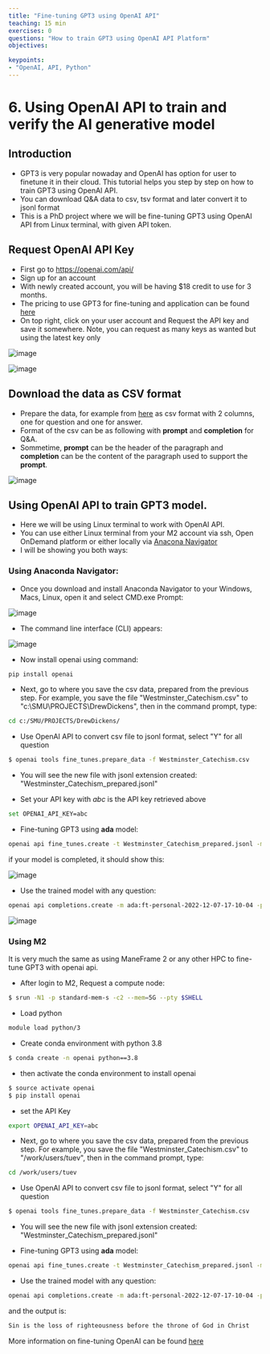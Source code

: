 ```yaml
---
title: "Fine-tuning GPT3 using OpenAI API"
teaching: 15 min
exercises: 0
questions: "How to train GPT3 using OpenAI API Platform"
objectives:

keypoints:
- "OpenAI, API, Python"
---
```

# 6. Using OpenAI API to train and verify the AI generative model

## Introduction
- GPT3 is very popular nowaday and OpenAI has option for user to finetune it in their cloud. This tutorial helps you step by step on how to train GPT3 using OpenAI API.
- You can download Q&A data to csv, tsv format and later convert it to jsonl format
- This is a PhD project where we will be fine-tuning GPT3 using OpenAI API from Linux terminal, with given API token.

## Request OpenAI API Key
- First go to https://openai.com/api/
- Sign up for an account
- With newly created account, you will be having $18 credit to use for 3 months.
- The pricing to use GPT3 for fine-tuning and application can be found [here](https://openai.com/api/pricing/)
- On top right, click on your user account and Request the API key and save it somewhere. Note, you can request as many keys as wanted but using the latest key only

![image](https://user-images.githubusercontent.com/43855029/206238091-bd697a28-0bdb-42fe-87ec-afc9a0d1cffe.png)

![image](https://user-images.githubusercontent.com/43855029/206237923-04fdf74a-dcac-40b1-ab73-524971053fdc.png)

## Download the data as CSV format
- Prepare the data, for example from [here](https://www.apuritansmind.com/westminster-standards/shorter-catechism/) as csv format with 2 columns, one for question and one for answer. 
- Format of the csv can be as following with **prompt** and **completion** for Q&A.
- Sommetime, **prompt** can be the header of the paragraph and **completion** can be the content of the paragraph used to support the **prompt**.

![image](https://user-images.githubusercontent.com/43855029/206238792-9592784e-b77e-4e1b-ab8f-ba781e1c7da5.png)

## Using OpenAI API to train GPT3 model.
- Here we will be using Linux terminal to work with OpenAI API.
- You can use either Linux terminal from your M2 account via ssh, Open OnDemand platform or either locally via [Anacona Navigator](https://www.anaconda.com/products/distribution)
- I will be showing you both ways:

### Using Anaconda Navigator:

- Once you download and install Anaconda Navigator to your Windows, Macs, Linux, open it and select CMD.exe Prompt:

![image](https://user-images.githubusercontent.com/43855029/206240284-5ff50174-246e-49ac-a78d-ba6731ff26c3.png)

- The command line interface (CLI) appears:

![image](https://user-images.githubusercontent.com/43855029/206240453-2dc45e56-765e-49e8-98c1-5391eaaf9d67.png)

- Now install openai using command:

```python
pip install openai
```

- Next, go to where you save the csv data, prepared from the previous step. For example, you save the file "Westminster_Catechism.csv" to "c:\SMU\PROJECTS\DrewDickens\", then in the command prompt, type:

```bash
cd c:/SMU/PROJECTS/DrewDickens/
```

- Use OpenAI API to convert csv file to jsonl format, select "Y" for all question

```bash
$ openai tools fine_tunes.prepare_data -f Westminster_Catechism.csv
```

- You will see the new file with jsonl extension created: "Westminster_Catechism_prepared.jsonl"

- Set your API key with *abc* is the API key retrieved above

```bash
set OPENAI_API_KEY=abc
```

- Fine-tuning GPT3 using **ada** model:

```bash
openai api fine_tunes.create -t Westminster_Catechism_prepared.jsonl -m ada
```

if your model is completed, it should show this:

![image](https://user-images.githubusercontent.com/43855029/206245060-5aa1f40c-228f-4c4a-92a8-ad03e1a4c259.png)

- Use the trained model with any question:

```bash
openai api completions.create -m ada:ft-personal-2022-12-07-17-10-04 -p "What are the punishments of sin in the world to come?"
```

![image](https://user-images.githubusercontent.com/43855029/206245604-fbce3c55-86a9-4d37-86ea-70e19da45bf2.png)

### Using M2

It is very much the same as using ManeFrame 2 or any other HPC to fine-tune GPT3 with openai api.

- After login to M2, Request a compute node:

```bash
$ srun -N1 -p standard-mem-s -c2 --mem=5G --pty $SHELL
```

- Load python

```bash
module load python/3
```

- Create conda environment with python 3.8 

```bash
$ conda create -n openai python==3.8
```

- then activate the conda environment to install openai 

```bash
$ source activate openai
$ pip install openai
```

- set the API Key

```bash
export OPENAI_API_KEY=abc
```

- Next, go to where you save the csv data, prepared from the previous step. For example, you save the file "Westminster_Catechism.csv" to "/work/users/tuev", then in the command prompt, type:

```bash
cd /work/users/tuev
```

- Use OpenAI API to convert csv file to jsonl format, select "Y" for all question

```bash
$ openai tools fine_tunes.prepare_data -f Westminster_Catechism.csv
```

- You will see the new file with jsonl extension created: "Westminster_Catechism_prepared.jsonl"

- Fine-tuning GPT3 using **ada** model:

```bash
openai api fine_tunes.create -t Westminster_Catechism_prepared.jsonl -m ada
```

- Use the trained model with any question:

```bash
openai api completions.create -m ada:ft-personal-2022-12-07-17-10-04 -p "What are the punishments of sin in the world to come?"
````

and the output is:

```bash
Sin is the loss of righteousness before the throne of God in Christ
```

More information on fine-tuning OpenAI can be found [here](https://platform.openai.com/docs/guides/fine-tuning/advanced-usage)
